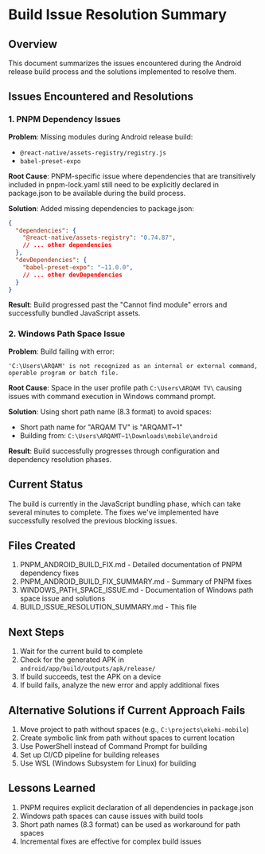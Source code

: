 # Build Issue Resolution Summary

## Overview
This document summarizes the issues encountered during the Android release build process and the solutions implemented to resolve them.

## Issues Encountered and Resolutions

### 1. PNPM Dependency Issues
**Problem**: Missing modules during Android release build:
- `@react-native/assets-registry/registry.js`
- `babel-preset-expo`

**Root Cause**: PNPM-specific issue where dependencies that are transitively included in pnpm-lock.yaml still need to be explicitly declared in package.json to be available during the build process.

**Solution**: Added missing dependencies to package.json:
```json
{
  "dependencies": {
    "@react-native/assets-registry": "0.74.87",
    // ... other dependencies
  },
  "devDependencies": {
    "babel-preset-expo": "~11.0.0",
    // ... other devDependencies
  }
}
```

**Result**: Build progressed past the "Cannot find module" errors and successfully bundled JavaScript assets.

### 2. Windows Path Space Issue
**Problem**: Build failing with error:
```
'C:\Users\ARQAM' is not recognized as an internal or external command,
operable program or batch file.
```

**Root Cause**: Space in the user profile path `C:\Users\ARQAM TV\` causing issues with command execution in Windows command prompt.

**Solution**: Using short path name (8.3 format) to avoid spaces:
- Short path name for "ARQAM TV" is "ARQAMT~1"
- Building from: `C:\Users\ARQAMT~1\Downloads\mobile\android`

**Result**: Build successfully progresses through configuration and dependency resolution phases.

## Current Status
The build is currently in the JavaScript bundling phase, which can take several minutes to complete. The fixes we've implemented have successfully resolved the previous blocking issues.

## Files Created
1. PNPM_ANDROID_BUILD_FIX.md - Detailed documentation of PNPM dependency fixes
2. PNPM_ANDROID_BUILD_FIX_SUMMARY.md - Summary of PNPM fixes
3. WINDOWS_PATH_SPACE_ISSUE.md - Documentation of Windows path space issue and solutions
4. BUILD_ISSUE_RESOLUTION_SUMMARY.md - This file

## Next Steps
1. Wait for the current build to complete
2. Check for the generated APK in `android/app/build/outputs/apk/release/`
3. If build succeeds, test the APK on a device
4. If build fails, analyze the new error and apply additional fixes

## Alternative Solutions if Current Approach Fails
1. Move project to path without spaces (e.g., `C:\projects\ekehi-mobile`)
2. Create symbolic link from path without spaces to current location
3. Use PowerShell instead of Command Prompt for building
4. Set up CI/CD pipeline for building releases
5. Use WSL (Windows Subsystem for Linux) for building

## Lessons Learned
1. PNPM requires explicit declaration of all dependencies in package.json
2. Windows path spaces can cause issues with build tools
3. Short path names (8.3 format) can be used as workaround for path spaces
4. Incremental fixes are effective for complex build issues